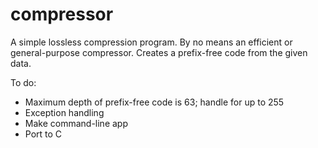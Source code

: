 compressor
==========

A simple lossless compression program. By no means an efficient or general-purpose compressor. Creates a prefix-free code from the given data.

To do:
- Maximum depth of prefix-free code is 63; handle for up to 255
- Exception handling
- Make command-line app
- Port to C
